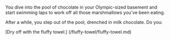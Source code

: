 You dive into the pool of chocolate in your Olympic-sized basement
and start swimming laps to work off all those marshmallows you've
been eating.

After a while, you step out of the pool, drenched in milk chocolate. 
Do you:

[Dry off with the fluffy towel.] (/fluffy-towel/fluffy-towel.md)
